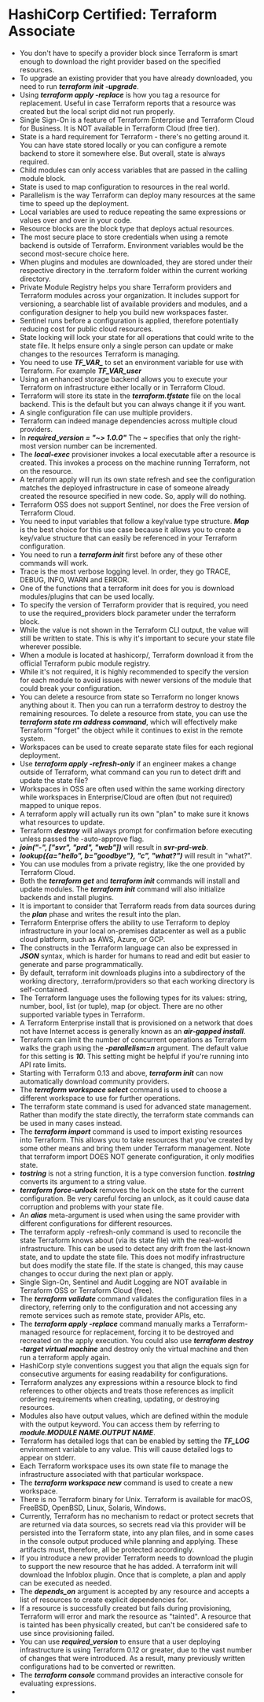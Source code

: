 # HashiCorp Certified: Terraform Associate
* You don't have to specify a provider block since Terraform is smart enough to download the right provider based on the specified resources.
* To upgrade an existing provider that you have already downloaded, you need to run ***terraform init -upgrade***.
* Using ***terraform apply -replace*** is how you tag a resource for replacement. Useful in case Terraform reports that a resource was created but the local script did not run properly.
* Single Sign-On is a feature of Terraform Enterprise and Terraform Cloud for Business. It is NOT available in Terraform Cloud (free tier).
* State is a hard requirement for Terraform - there's no getting around it. You can have state stored locally or you can configure a remote backend to store it somewhere else. But overall, state is always required.
* Child modules can only access variables that are passed in the calling module block.
* State is used to map configuration to resources in the real world.
* Parallelism is the way Terraform can deploy many resources at the same time to speed up the deployment.
* Local variables are used to reduce repeating the same expressions or values over and over in your code.
* Resource blocks are the block type that deploys actual resources.
* The most secure place to store credentials when using a remote backend is outside of Terraform. Environment variables would be the second most-secure choice here.
* When plugins and modules are downloaded, they are stored under their respective directory in the .terraform folder within the current working directory.
* Private Module Registry helps you share Terraform providers and Terraform modules across your organization. It includes support for versioning, a searchable list of available providers and modules, and a configuration designer to help you build new workspaces faster.
* Sentinel runs before a configuration is applied, therefore potentially reducing cost for public cloud resources.
* State locking will lock your state for all operations that could write to the state file. It helps ensure only a single person can update or make changes to the resources Terraform is managing.
* You need to use ***TF_VAR_*** to set an environment variable for use with Terraform. For example ***TF_VAR_user***
* Using an enhanced storage backend allows you to execute your Terraform on infrastructure either locally or in Terraform Cloud.
* Terraform will store its state in the ***terraform.tfstate*** file on the local backend. This is the default but you can always change it if you want.
* A single configuration file can use multiple providers.
* Terraform can indeed manage dependencies across multiple cloud providers.
* In ***required_version = "~> 1.0.0"*** The ***~*** specifies that only the right-most version number can be incremented.
* The ***local-exec*** provisioner invokes a local executable after a resource is created. This invokes a process on the machine running Terraform, not on the resource.
* A terraform apply will run its own state refresh and see the configuration matches the deployed infrastructure in case of someone already created the resource specified in new code.
So, apply will do nothing.
* Terraform OSS does not support Sentinel, nor does the Free version of Terraform Cloud.
* You need to input variables that follow a key/value type structure. ***Map*** is the best choice for this use case because it allows you to create a key/value structure that can easily be referenced in your Terraform configuration.
* You need to run a ***terraform init*** first before any of these other commands will work.
* Trace is the most verbose logging level. In order, they go TRACE, DEBUG, INFO, WARN and ERROR.
* One of the functions that a terraform init does for you is download modules/plugins that can be used locally.
* To specify the version of Terraform provider that is required, you need to use the required_providers block parameter under the terraform block.
* While the value is not shown in the Terraform CLI output, the value will still be written to state. This is why it's important to secure your state file wherever possible.
* When a module is located at hashicorp/<name>, Terraform download it from the official Terraform pubic module registry.
* While it's not required, it is highly recommended to specify the version for each module to avoid issues with newer versions of the module that could break your configuration.
* You can delete a resource from state so Terraform no longer knows anything about it. Then you can run a terraform destroy to destroy the remaining resources.
To delete a resource from state, you can use the ***terraform state rm address command***, which will effectively make Terraform "forget" the object while it continues to exist in the remote system.
* Workspaces can be used to create separate state files for each regional deployment.
* Use ***terraform apply -refresh-only*** if an engineer makes a change outside of Terraform, what command can you run to detect drift and update the state file?
* Workspaces in OSS are often used within the same working directory while workspaces in Enterprise/Cloud are often (but not required) mapped to unique repos.
* A terraform apply will actually run its own "plan" to make sure it knows what resources to update.
* Terraform ***destroy*** will always prompt for confirmation before executing unless passed the -auto-approve flag.
* ***join("-", ["svr", "prd", "web"])*** will result in ***svr-prd-web***.
* ***lookup({a="hello", b="goodbye"}, "c", "what?")*** will result in "what?".
* You can use modules from a private registry, like the one provided by Terraform Cloud.
* Both the ***terraform get*** and ***terraform init*** commands will install and update modules. The ***terraform init*** command will also initialize backends and install plugins.
* It is important to consider that Terraform reads from data sources during the ***plan*** phase and writes the result into the plan.
* Terraform Enterprise offers the ability to use Terraform to deploy infrastructure in your local on-premises datacenter as well as a public cloud platform, such as AWS, Azure, or GCP.
* The constructs in the Terraform language can also be expressed in ***JSON*** syntax, which is harder for humans to read and edit but easier to generate and parse programmatically.
* By default, terraform init downloads plugins into a subdirectory of the working directory, .terraform/providers so that each working directory is self-contained.
* The Terraform language uses the following types for its values: string, number, bool, list (or tuple), map (or object. There are no other supported variable types in Terraform.
* A Terraform Enterprise install that is provisioned on a network that does not have Internet access is generally known as an ***air-gapped install***.
* Terraform can limit the number of concurrent operations as Terraform walks the graph using the ***-parallelism=n***  argument. The default value for this setting is ***10***. This setting might be helpful if you're running into API rate limits.
* Starting with Terraform 0.13 and above, ***terraform init*** can now automatically download community providers.
* The ***terraform workspace select*** command is used to choose a different workspace to use for further operations.
* The terraform state command is used for advanced state management. Rather than modify the state directly, the terraform state commands can be used in many cases instead.
* The ***terraform import*** command is used to import existing resources into Terraform. This allows you to take resources that you’ve created by some other means and bring them under Terraform management. Note that terraform import DOES NOT generate configuration, it only modifies state.
* ***tostring*** is not a string function, it is a type conversion function. ***tostring*** converts its argument to a string value.
* ***terraform force-unlock*** removes the lock on the state for the current configuration. Be very careful forcing an unlock, as it could cause data corruption and problems with your state file.
* An ***alias*** meta-argument is used when using the same provider with different configurations for different resources.
* The terraform apply -refresh-only command is used to reconcile the state Terraform knows about (via its state file) with the real-world infrastructure. This can be used to detect any drift from the last-known state, and to update the state file. This does not modify infrastructure but does modify the state file. If the state is changed, this may cause changes to occur during the next plan or apply.
* Single Sign-On, Sentinel and Audit Logging are NOT available in Terraform OSS or Terraform Cloud (free).
* The ***terraform validate*** command validates the configuration files in a directory, referring only to the configuration and not accessing any remote services such as remote state, provider APIs, etc.
* The ***terraform apply -replace*** command manually marks a Terraform-managed resource for replacement, forcing it to be destroyed and recreated on the apply execution.
You could also use ***terraform destroy -target virtual machine*** and destroy only the virtual machine and then run a terraform apply again.
* HashiCorp style conventions suggest you that align the equals sign for consecutive arguments for easing readability for configurations.
* Terraform analyzes any expressions within a resource block to find references to other objects and treats those references as implicit ordering requirements when creating, updating, or destroying resources.
* Modules also have output values, which are defined within the module with the output keyword. You can access them by referring to ***module.MODULE NAME.OUTPUT NAME***.
* Terraform has detailed logs that can be enabled by setting the ***TF_LOG*** environment variable to any value. This will cause detailed logs to appear on stderr.
* Each Terraform workspace uses its own state file to manage the infrastructure associated with that particular workspace.
* The ***terraform workspace new*** command is used to create a new workspace.
* There is no Terraform binary for Unix. Terraform is available for macOS, FreeBSD, OpenBSD, Linux, Solaris, Windows. 
* Currently, Terraform has no mechanism to redact or protect secrets that are returned via data sources, so secrets read via this provider will be persisted into the Terraform state, into any plan files, and in some cases in the console output produced while planning and applying. These artifacts must, therefore, all be protected accordingly.
* If you introduce a new provider Terraform needs to download the plugin to support the new resource that he has added. A terraform init will download the Infoblox plugin. Once that is complete, a plan and apply can be executed as needed.
* The ***depends_on*** argument is accepted by any resource and accepts a list of resources to create explicit dependencies for.
* If a resource is successfully created but fails during provisioning, Terraform will error and mark the resource as "tainted". A resource that is tainted has been physically created, but can't be considered safe to use since provisioning failed.
* You can use ***required_version*** to ensure that a user deploying infrastructure is using Terraform 0.12 or greater, due to the vast number of changes that were introduced. As a result, many previously written configurations had to be converted or rewritten.
* The ***terraform console*** command provides an interactive console for evaluating expressions.
* 